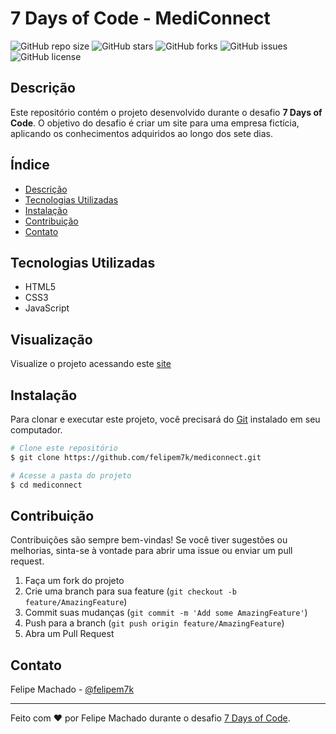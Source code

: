 # 7 Days of Code - MediConnect

![GitHub repo size](https://img.shields.io/github/repo-size/felipem7k/mediconnect)
![GitHub stars](https://img.shields.io/github/stars/felipem7k/mediconnect?style=social)
![GitHub forks](https://img.shields.io/github/forks/felipem7k/mediconnect?style=social)
![GitHub issues](https://img.shields.io/github/issues/felipem7k/mediconnect)
![GitHub license](https://img.shields.io/github/license/felipem7k/mediconnect)

## Descrição

Este repositório contém o projeto desenvolvido durante o desafio **7 Days of Code**. O objetivo do desafio é criar um site para uma empresa fictícia, aplicando os conhecimentos adquiridos ao longo dos sete dias.

## Índice

- [Descrição](#descrição)
- [Tecnologias Utilizadas](#tecnologias-utilizadas)
- [Instalação](#instalação)
- [Contribuição](#contribuição)
- [Contato](#contato)

## Tecnologias Utilizadas

- HTML5
- CSS3
- JavaScript

## Visualização

Visualize o projeto acessando este [site](https://felipem7k.github.io/mediconnect/)

## Instalação

Para clonar e executar este projeto, você precisará do [Git](https://git-scm.com) instalado em seu computador.

```bash
# Clone este repositório
$ git clone https://github.com/felipem7k/mediconnect.git

# Acesse a pasta do projeto
$ cd mediconnect
```

## Contribuição

Contribuições são sempre bem-vindas! Se você tiver sugestões ou melhorias, sinta-se à vontade para abrir uma issue ou enviar um pull request.

1. Faça um fork do projeto
2. Crie uma branch para sua feature (`git checkout -b feature/AmazingFeature`)
3. Commit suas mudanças (`git commit -m 'Add some AmazingFeature'`)
4. Push para a branch (`git push origin feature/AmazingFeature`)
5. Abra um Pull Request

## Contato

Felipe Machado - [@felipem7k](https://github.com/felipem7k)

---

Feito com ❤️ por Felipe Machado durante o desafio [7 Days of Code](https://7daysofcode.io/matricula/html-css).